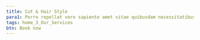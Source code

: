 ```yaml
---
title: Cut & Hair Style
para1: Porro repellat vero sapiente amet vitae quibusdam necessitatibus consectetur, labore totam. Accusamus perspiciatis asperiores labore esse.
tags: home_3_Our_Services
btn: Book now
---
```

